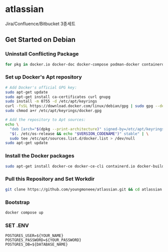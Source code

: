 # atlassian
Jira/Confluence/Bitbucket 3종세트


## Get Started on Debian

### Uninstall Conflicting Package
```bash
for pkg in docker.io docker-doc docker-compose podman-docker containerd runc; do sudo apt-get remove $pkg; done
```

### Set up Docker's Apt repository
```bash
# Add Docker's official GPG key:
sudo apt-get update
sudo apt-get install ca-certificates curl gnupg
sudo install -m 0755 -d /etc/apt/keyrings
curl -fsSL https://download.docker.com/linux/debian/gpg | sudo gpg --dearmor -o /etc/apt/keyrings/docker.gpg
sudo chmod a+r /etc/apt/keyrings/docker.gpg

# Add the repository to Apt sources:
echo \
  "deb [arch="$(dpkg --print-architecture)" signed-by=/etc/apt/keyrings/docker.gpg] https://download.docker.com/linux/debian \
  "$(. /etc/os-release && echo "$VERSION_CODENAME")" stable" | \
  sudo tee /etc/apt/sources.list.d/docker.list > /dev/null
sudo apt-get update
```

### Install the Docker packages
```bash
sudo apt-get install docker-ce docker-ce-cli containerd.io docker-buildx-plugin docker-compose-plugin && sudo usermod -aG docker $USER
```

### Pull this Repository and Set Workdir
```bash
git clone https://github.com/youngmoneee/atlassian.git && cd atlassian
```

### Bootstrap
```bash
docker compose up
```

### SET .ENV
``` .env
POSTGRES_USER=${YOUR_NAME}
POSTGRES_PASSWORD=${YOUR_PASSWORD}
POSTGRES_DB=${DATABASE_NAME}
```
